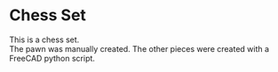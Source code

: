 # Chess Set
This is a chess set.  
The pawn was manually created.
The other pieces were created with a FreeCAD python script.